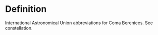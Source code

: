 # Definition

International Astronomical Union abbreviations for Coma Berenices. See
constellation.

